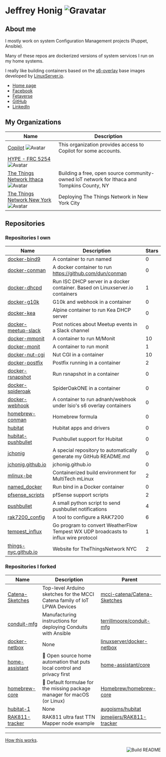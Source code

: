 # Jeffrey Honig ![Gravatar](https://0.gravatar.com/avatar/b25e2ae1f07ec30647f346df81d2d841?s=40)

## About me

I mostly work on system Configuration Management projects (Puppet,
Ansible).

Many of these repos are dockerized versions of system services I run
on my home systems.

I really like building containers based on the
[s6-overlay](https://github.com/just-containers/s6-overlay) base
images developed by
[LinuxServer.io](https://hub.docker.com/u/lsiobase).

* [Home page](https://jch.honig.net/)
* [Facebook](https://www.facebook.com/jchonig)
* [Fetaverse](https://twit.social/@jchonig)
* [GitHub](https://github.com/jchonig)
* [LinkedIn](https://www.linkedin.com/in/jchonig/)

## My Organizations
| Name | Description |
|---|---|
  | [Copilot](https://github.com/MicrosoftCopilot) ![Avatar](https://avatars.githubusercontent.com/u/107488659?s=40&v=4) | This organization provides access to Copilot for some accounts. |
  | [HYPE - FRC 5254](https://github.com/FRC5254) ![Avatar](https://avatars.githubusercontent.com/u/10470311?s=40&v=4) |  |
  | [The Things Network Ithaca](https://github.com/IthacaThings) ![Avatar](https://avatars.githubusercontent.com/u/19751151?s=40&v=4) | Building a free, open source community-owned IoT network for Ithaca and Tompkins County, NY |
  | [The Things Network New York](https://github.com/things-nyc) ![Avatar](https://avatars.githubusercontent.com/u/19333054?s=40&v=4) | Deploying The Things Network in New York City |
  ## Repositories
### Repositories I own
| Name | Description | Stars |
|---|---|---|
  | [docker-bind9](https://github.com/jchonig/docker-bind9) | A container to run named | 0 |
  | [docker-conman](https://github.com/jchonig/docker-conman) | A docker container to run https://github.com/dun/conman | 0 |
  | [docker-dhcpd](https://github.com/jchonig/docker-dhcpd) | Run ISC DHCP server in a docker container.  Based on Linuxserver.io containers | 1 |
  | [docker-g10k](https://github.com/jchonig/docker-g10k) | G10k and webhook in a container | 0 |
  | [docker-kea](https://github.com/jchonig/docker-kea) | Alpine container to run Kea DHCP server | 0 |
  | [docker-meetup-slack](https://github.com/jchonig/docker-meetup-slack) | Post notices about Meetup events in a Slack channel | 0 |
  | [docker-mmonit](https://github.com/jchonig/docker-mmonit) | A container to run M/Monit | 10 |
  | [docker-monit](https://github.com/jchonig/docker-monit) | A container to run monit | 1 |
  | [docker-nut-cgi](https://github.com/jchonig/docker-nut-cgi) | Nut CGI in a container | 10 |
  | [docker-postfix](https://github.com/jchonig/docker-postfix) | Postfix running in a container | 2 |
  | [docker-rsnapshot](https://github.com/jchonig/docker-rsnapshot) | Run rsnapshot in a container | 0 |
  | [docker-spideroak](https://github.com/jchonig/docker-spideroak) | SpiderOakONE in a container | 0 |
  | [docker-webhook](https://github.com/jchonig/docker-webhook) | A container to run adnanh/webhook under lsio's s6 overlay containers | 0 |
  | [homebrew-conman](https://github.com/jchonig/homebrew-conman) | Homebrew formula | 0 |
  | [hubitat](https://github.com/jchonig/hubitat) | Hubitat apps and drivers | 0 |
  | [hubitat-pushbullet](https://github.com/jchonig/hubitat-pushbullet) | Pushbullet support for Hubitat | 0 |
  | [jchonig](https://github.com/jchonig/jchonig) | A special repository to automatically generate my GitHub README.md | 0 |
  | [jchonig.github.io](https://github.com/jchonig/jchonig.github.io) | jchonig.github.io | 0 |
  | [mlinux-be](https://github.com/jchonig/mlinux-be) | Containerized build environment for MultiTech mLinux | 2 |
  | [named_docker](https://github.com/jchonig/named_docker) | Run bind in a Docker container | 0 |
  | [pfsense_scripts](https://github.com/jchonig/pfsense_scripts) | pfSense support scripts | 2 |
  | [pushbullet](https://github.com/jchonig/pushbullet) | A small python script to send pushbullet notifications | 4 |
  | [rak7200_config](https://github.com/jchonig/rak7200_config) | A tool to configure a RAK7200 | 6 |
  | [tempest_influx](https://github.com/jchonig/tempest_influx) | Go program to convert WeatherFlow Tempest WX UDP broadcasts to influx wire protocol | 1 |
  | [things-nyc.github.io](https://github.com/things-nyc/things-nyc.github.io) | Website for TheThingsNetwork NYC | 2 |
  ### Repositories I forked
| Name | Description | Parent |
|---|---|---|
  | [Catena-Sketches](https://github.com/jchonig/Catena-Sketches) | Top-level Arduino sketches for the MCCI Catena family of IoT LPWA Devices | [mcci-catena/Catena-Sketches](https://github.com/mcci-catena/Catena-Sketches) |
  | [conduit-mfg](https://github.com/jchonig/conduit-mfg) | Manufacturing instructions for deploying Conduits with Ansible | [terrillmoore/conduit-mfg](https://github.com/terrillmoore/conduit-mfg) |
  | [docker-netbox](https://github.com/jchonig/docker-netbox) | None | [linuxserver/docker-netbox](https://github.com/linuxserver/docker-netbox) |
  | [home-assistant](https://github.com/jchonig/home-assistant) | :house_with_garden: Open source home automation that puts local control and privacy first | [home-assistant/core](https://github.com/home-assistant/core) |
  | [homebrew-core](https://github.com/jchonig/homebrew-core) | 🍻 Default formulae for the missing package manager for macOS (or Linux) | [Homebrew/homebrew-core](https://github.com/Homebrew/homebrew-core) |
  | [hubitat-1](https://github.com/jchonig/hubitat-1) | None | [augoisms/hubitat](https://github.com/augoisms/hubitat) |
  | [RAK811-tracker](https://github.com/jchonig/RAK811-tracker) | RAK811 ultra fast TTN Mapper node example | [jpmeijers/RAK811-tracker](https://github.com/jpmeijers/RAK811-tracker) |
  ---

[How this works](https://github.com/jchonig/jchonig/blob/master/HowThisWorks.md).

<a href="https://github.com/jchonig/jchonig/actions"><img src="https://github.com/jchonig/jchonig/workflows/Build%20README/badge.svg" align="right" alt="Build README"></a>
